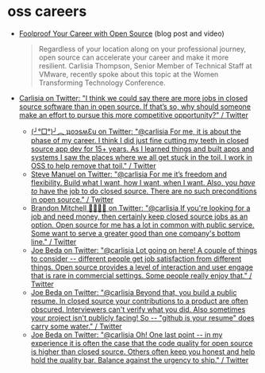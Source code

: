 # oss careers

- [Foolproof Your Career with Open Source](https://blogs.vmware.com/opensource/2021/06/04/foolproof-your-career-with-open-source-women-transforming-technology-conference-2021/) (blog post and video)
    > Regardless of  your location along on your professional journey, open source can accelerate your career and make it more resilient. Carlisia Thompson, Senior Member of Technical Staff at VMware, recently spoke about this topic at the Women Transforming Technology Conference.


- [Carlisia on Twitter: "I think we could say there are more jobs in closed source software than in open source. If that’s so, why should someone make an effort to pursue this more competitive opportunity?" / Twitter](https://twitter.com/carlisia/status/1366147324158771207)
  - [(╯°□°)╯︵ ʇʇoɔsʍƐu on Twitter: "@carlisia For me, it is about the phase of my career. I think I did just fine cutting my teeth in closed source app dev for 15+ years. As I learned things and built apps and systems I saw the places where we all get stuck in the toil. I work in OSS to help remove that toil." / Twitter](https://twitter.com/n3wscott/status/1366201826622599168)
  - [Steve Manuel on Twitter: "@carlisia For me it’s freedom and flexibility. Build what I want, how I want, when I want. Also, you *have to* have the job to do closed source. There are no such preconditions in open source." / Twitter](https://twitter.com/nilslice/status/1366157124481339392)
  - [Brandon Mitchell 💙🇺🇦💛 on Twitter: "@carlisia If you're looking for a job and need money, then certainly keep closed source jobs as an option. Open source for me has a lot in common with public service. Some want to serve a greater good than one company's bottom line." / Twitter](https://twitter.com/sudo_bmitch/status/1366165543519141890)
  - [Joe Beda on Twitter: "@carlisia Lot going on here! A couple of things to consider -- different people get job satisfaction from different things. Open source provides a level of interaction and user engage that is rare in commercial settings. Some people really enjoy that." / Twitter](https://twitter.com/jbeda/status/1366162205440315392)
  - [Joe Beda on Twitter: "@carlisia Beyond that, you build a public resume. In closed source your contributions to a product are often obscured. Interviewers can't verify what you did. Also sometimes your project isn't publicly facing! So -- "github is your resume" does carry some water." / Twitter](https://twitter.com/jbeda/status/1366162588883587075)
  - [Joe Beda on Twitter: "@carlisia Oh! One last point -- in my experience it is often the case that the code quality for open source is higher than closed source. Others often keep you honest and help hold the quality bar. Balance against the urgency to ship." / Twitter](https://twitter.com/jbeda/status/1366163494794526721)

